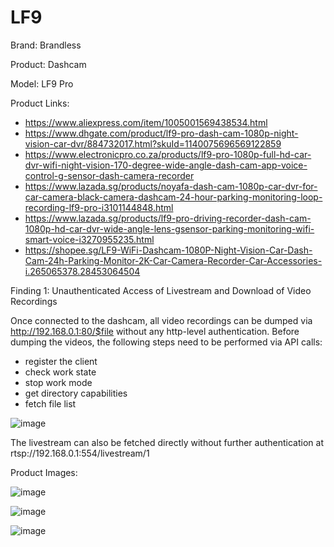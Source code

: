 # LF9

Brand: Brandless

Product: Dashcam

Model: LF9 Pro

Product Links:
 - https://www.aliexpress.com/item/1005001569438534.html
 - https://www.dhgate.com/product/lf9-pro-dash-cam-1080p-night-vision-car-dvr/884732017.html?skuId=1140075696569122859
 - https://www.electronicpro.co.za/products/lf9-pro-1080p-full-hd-car-dvr-wifi-night-vision-170-degree-wide-angle-dash-cam-app-voice-control-g-sensor-dash-camera-recorder
 - https://www.lazada.sg/products/noyafa-dash-cam-1080p-car-dvr-for-car-camera-black-camera-dashcam-24-hour-parking-monitoring-loop-recording-lf9-pro-i3101144848.html
 - https://www.lazada.sg/products/lf9-pro-driving-recorder-dash-cam-1080p-hd-car-dvr-wide-angle-lens-gsensor-parking-monitoring-wifi-smart-voice-i3270955235.html
 - https://shopee.sg/LF9-WiFi-Dashcam-1080P-Night-Vision-Car-Dash-Cam-24h-Parking-Monitor-2K-Car-Camera-Recorder-Car-Accessories-i.265065378.28453064504

Finding 1: Unauthenticated Access of Livestream and Download of Video Recordings

Once connected to the dashcam, all video recordings can be dumped via http://192.168.0.1:80/$file without any http-level authentication. Before dumping the videos, the following steps need to be performed via API calls:

 - register the client
 - check work state
 - stop work mode
 - get directory capabilities
 - fetch file list

![image](https://github.com/user-attachments/assets/f86966ad-52aa-4734-a92d-7efc778699d1)

The livestream can also be fetched directly without further authentication at rtsp://192.168.0.1:554/livestream/1


Product Images:

![image](https://github.com/user-attachments/assets/bf3ea064-7c3d-4598-b0db-427028a5b8d5)

![image](https://github.com/user-attachments/assets/c9a17bf2-a521-49e9-b1a2-0c03d89fef51)

![image](https://github.com/user-attachments/assets/94ee4c2e-e980-4257-aaea-6598d16b7d7d)

